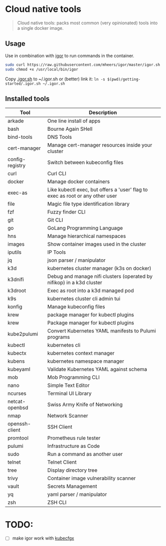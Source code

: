 # Cloud native tools

> Cloud native tools: packs most common (very opinionated) tools into a single docker image.

## Usage

Use in combination with [igor](https://github.com/mheers/igor) to run commands in the container.

```bash
sudo curl https://raw.githubusercontent.com/mheers/igor/master/igor.sh -o /usr/local/bin/igor
sudo chmod +x /usr/local/bin/igor
```

Copy [.igor.sh](.igor.sh) to ~/.igor.sh or (better) link it: ```ln -s $(pwd)/getting-started/.igor.sh ~/.igor.sh```


## Installed tools
|Tool|Description|
|-|-|
|arkade|One line install of apps|
|bash|Bourne Again SHell|
|bind-tools|DNS Tools|
|cert-manager|Manage cert-manager resources inside your cluster|
|config-registry|Switch between kubeconfig files|
|curl|Curl CLI|
|docker|Manage docker containers|
|exec-as|Like kubectl exec, but offers a 'user' flag to exec as root or any other user|
|file|Magic file type identification library|
|fzf|Fuzzy finder CLI|
|git|Git CLI|
|go|GoLang Programming Language|
|hns|Manage hierarchical namespaces|
|images|Show container images used in the cluster|
|iputils|IP Tools|
|jq|json parser / manipulator|
|k3d|kubernetes cluster manager (k3s on docker)|
|k3dnifi|Debug and manage nifi clusters (operated by nifikop) in a k3d cluster|
|k3droot|Exec as root into a k3d managed pod|
|k9s|kubernetes cluster cli admin tui|
|konfig|Manage kubeconfig files|
|krew|package manager for kubectl plugins|
|krew|Package manager for kubectl plugins|
|kube2pulumi|Convert Kubernetes YAML manifests to Pulumi programs|
|kubectl|kubernetes cli|
|kubectx|kubernetes context manager|
|kubens|kubernetes namespace manager|
|kubeyaml|Validate Kubernetes YAML against schema|
|mob|Mob Programming CLI|
|nano|Simple Text Editor|
|ncurses|Terminal UI Library|
|netcat-openbsd|Swiss Army Knife of Networking|
|nmap|Network Scanner|
|openssh-client|SSH Client|
|promtool|Prometheus rule tester|
|pulumi|Infrastructure as Code|
|sudo|Run a command as another user|
|telnet|Telnet Client|
|tree|Display directory tree|
|trivy|Container image vulnerability scanner|
|vault|Secrets Management|
|yq|yaml parser / manipulator|
|zsh|ZSH CLI|

# TODO:
- [ ] make igor work with [kubecfgx](https://github.com/mheers/kubecfgx)
